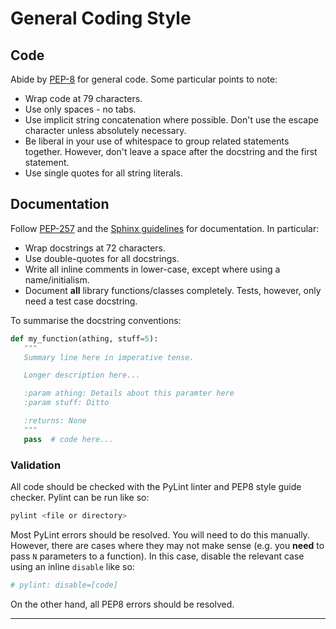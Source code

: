 <!---
This work is licensed under a Creative Commons Attribution 4.0 International License.
http://creativecommons.org/licenses/by/4.0
-->

# General Coding Style

## Code

Abide by [PEP-8] for general code. Some particular points to note:

* Wrap code at 79 characters.
* Use only spaces - no tabs.
* Use implicit string concatenation where possible. Don't use the escape
  character unless absolutely necessary.
* Be liberal in your use of whitespace to group related statements together.
  However, don't leave a space after the docstring and the first statement.
* Use single quotes for all string literals.

## Documentation

Follow [PEP-257] and the [Sphinx guidelines] for documentation. In particular:

* Wrap docstrings at 72 characters.
* Use double-quotes for all docstrings.
* Write all inline comments in lower-case, except where using a name/initialism.
* Document **all** library functions/classes completely. Tests, however, only need a test case docstring.

To summarise the docstring conventions:

```python
def my_function(athing, stuff=5):
   """
   Summary line here in imperative tense.

   Longer description here...

   :param athing: Details about this paramter here
   :param stuff: Ditto

   :returns: None
   """
   pass  # code here...
```

### Validation

All code should be checked with the PyLint linter and PEP8 style guide checker.
Pylint can be run like so:

```bash
pylint <file or directory>
```

Most PyLint errors should be resolved. You will need to do this manually.
However, there are cases where they may not make sense (e.g. you **need** to
pass `N` parameters to a function). In this case, disable the relevant
case using an inline `disable` like so:

```python
# pylint: disable=[code]
```

On the other hand, all PEP8 errors should be resolved.

---

[PEP-8]: http://legacy.python.org/dev/peps/pep-0008/
[PEP-257]: http://legacy.python.org/dev/peps/pep-0257/
[Sphinx guidelines]: https://pythonhosted.org/an_example_pypi_project/sphinx.html
